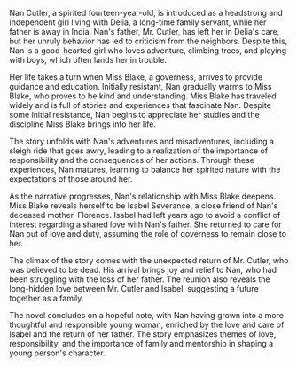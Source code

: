 Nan Cutler, a spirited fourteen-year-old, is introduced as a headstrong and independent girl living with Delia, a long-time family servant, while her father is away in India. Nan's father, Mr. Cutler, has left her in Delia's care, but her unruly behavior has led to criticism from the neighbors. Despite this, Nan is a good-hearted girl who loves adventure, climbing trees, and playing with boys, which often lands her in trouble.

Her life takes a turn when Miss Blake, a governess, arrives to provide guidance and education. Initially resistant, Nan gradually warms to Miss Blake, who proves to be kind and understanding. Miss Blake has traveled widely and is full of stories and experiences that fascinate Nan. Despite some initial resistance, Nan begins to appreciate her studies and the discipline Miss Blake brings into her life.

The story unfolds with Nan's adventures and misadventures, including a sleigh ride that goes awry, leading to a realization of the importance of responsibility and the consequences of her actions. Through these experiences, Nan matures, learning to balance her spirited nature with the expectations of those around her.

As the narrative progresses, Nan's relationship with Miss Blake deepens. Miss Blake reveals herself to be Isabel Severance, a close friend of Nan's deceased mother, Florence. Isabel had left years ago to avoid a conflict of interest regarding a shared love with Nan's father. She returned to care for Nan out of love and duty, assuming the role of governess to remain close to her.

The climax of the story comes with the unexpected return of Mr. Cutler, who was believed to be dead. His arrival brings joy and relief to Nan, who had been struggling with the loss of her father. The reunion also reveals the long-hidden love between Mr. Cutler and Isabel, suggesting a future together as a family.

The novel concludes on a hopeful note, with Nan having grown into a more thoughtful and responsible young woman, enriched by the love and care of Isabel and the return of her father. The story emphasizes themes of love, responsibility, and the importance of family and mentorship in shaping a young person's character.